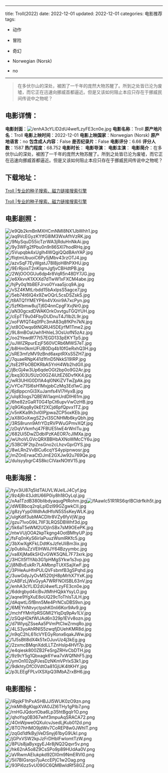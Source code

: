 
---
title: Troll(2022)
date: 2022-12-01
updated: 2022-12-01
categories: 电影推荐
tags:
- 动作
- 冒险
- 奇幻

- Norwegian (Norsk)
- no
---


> 在多伏尔山的深处，被困了一千年的庞然大物苏醒了。所到之处皆已沦为废墟，而它正在迅速向挪威首都逼近。但是又该如何阻止本应只存在于挪威民间传说中之物呢？

## **电影详情**：

**电影封面**：<img src="https://image.tmdb.org/t/p/w200/enhA3cYLlD2dU4wefLzyFE3cn0e.jpg" alt="/enhA3cYLlD2dU4wefLzyFE3cn0e.jpg" title="/enhA3cYLlD2dU4wefLzyFE3cn0e.jpg">
**电影名称**：Troll
**原产地片名**：Troll
**电影上映时间**：2022-12-01
**电影上映国家**：Norwegian (Norsk)
**原产地语言**：no
**包含成人内容**：False
**是否纪录片**：False
**电影评分**：6.66
**评分人数**：1587
**热门程度**：68.752
**电影时长**：
**电影导演**：
**电影主演**：
**电影简介**：在多伏尔山的深处，被困了一千年的庞然大物苏醒了。所到之处皆已沦为废墟，而它正在迅速向挪威首都逼近。但是又该如何阻止本应只存在于挪威民间传说中之物呢？

## **下载地址**：
[Troll |专业的种子搜索、磁力链接搜索引擎](https://movie.amd794.com:2083/?search=Troll&ordering=&mode=match_phrase&page_size=10&page=1)

[Troll |专业的种子搜索、磁力链接搜索引擎](https://movie.amd794.com:2083/?search=Troll&ordering=&mode=match_phrase&page_size=10&page=1)
 

## **电影剧照**：
<img src="https://image.tmdb.org/t/p/original/e9Qb2kmBnMXHCmNMI8NX1JbWhh1.jpg" alt="/e9Qb2kmBnMXHCmNMI8NX1JbWhh1.jpg" title="/e9Qb2kmBnMXHCmNMI8NX1JbWhh1.jpg"><img src="https://image.tmdb.org/t/p/original/aq9VcEGyzKYtfG8IM3WxAfhVzRK.jpg" alt="/aq9VcEGyzKYtfG8IM3WxAfhVzRK.jpg" title="/aq9VcEGyzKYtfG8IM3WxAfhVzRK.jpg"><img src="https://image.tmdb.org/t/p/original/9NySquD55icTzrWA3jRduHnNkAi.jpg" alt="/9NySquD55icTzrWA3jRduHnNkAi.jpg" title="/9NySquD55icTzrWA3jRduHnNkAi.jpg"><img src="https://image.tmdb.org/t/p/original/9y3WFg2fPbu0n9r86SXl7hodRHq.jpg" alt="/9y3WFg2fPbu0n9r86SXl7hodRHq.jpg" title="/9y3WFg2fPbu0n9r86SXl7hodRHq.jpg"><img src="https://image.tmdb.org/t/p/original/5Vupqbk4xUglh4WQgiQQdBAnYAP.jpg" alt="/5Vupqbk4xUglh4WQgiQQdBAnYAP.jpg" title="/5Vupqbk4xUglh4WQgiQQdBAnYAP.jpg"><img src="https://image.tmdb.org/t/p/original/fIqtmUbuoiC6Py5jMbv43rzOTJ4.jpg" alt="/fIqtmUbuoiC6Py5jMbv43rzOTJ4.jpg" title="/fIqtmUbuoiC6Py5jMbv43rzOTJ4.jpg"><img src="https://image.tmdb.org/t/p/original/azvSqF7EyWgstJ78I8joH8hPXHU.jpg" alt="/azvSqF7EyWgstJ78I8joH8hPXHU.jpg" title="/azvSqF7EyWgstJ78I8joH8hPXHU.jpg"><img src="https://image.tmdb.org/t/p/original/9ErRjoisT2nKIqmJgfjvCBHdtPB.jpg" alt="/9ErRjoisT2nKIqmJgfjvCBHdtPB.jpg" title="/9ErRjoisT2nKIqmJgfjvCBHdtPB.jpg"><img src="https://image.tmdb.org/t/p/original/2WjOOOGUu6dp4r8VqR5n48DY7JG.jpg" alt="/2WjOOOGUu6dp4r8VqR5n48DY7JG.jpg" title="/2WjOOOGUu6dp4r8VqR5n48DY7JG.jpg"><img src="https://image.tmdb.org/t/p/original/e6XkvvK1XXXd7dTwW1xFXCM4abe.jpg" alt="/e6XkvvK1XXXd7dTwW1xFXCM4abe.jpg" title="/e6XkvvK1XXXd7dTwW1xFXCM4abe.jpg"><img src="https://image.tmdb.org/t/p/original/hjPy0q1tbBEFJrvo0Yvaa5jcq9A.jpg" alt="/hjPy0q1tbBEFJrvo0Yvaa5jcq9A.jpg" title="/hjPy0q1tbBEFJrvo0Yvaa5jcq9A.jpg"><img src="https://image.tmdb.org/t/p/original/vSZ4KMtLrbdd15bAxlpsS5agce7.jpg" alt="/vSZ4KMtLrbdd15bAxlpsS5agce7.jpg" title="/vSZ4KMtLrbdd15bAxlpsS5agce7.jpg"><img src="https://image.tmdb.org/t/p/original/5eb74t6IQ4x9ZwOQrL5csDSZskS.jpg" alt="/5eb74t6IQ4x9ZwOQrL5csDSZskS.jpg" title="/5eb74t6IQ4x9ZwOQrL5csDSZskS.jpg"><img src="https://image.tmdb.org/t/p/original/t8ATQ1YMEYP6n4VXnir9A7xcPyn.jpg" alt="/t8ATQ1YMEYP6n4VXnir9A7xcPyn.jpg" title="/t8ATQ1YMEYP6n4VXnir9A7xcPyn.jpg"><img src="https://image.tmdb.org/t/p/original/5zfKbmw8ujTj6D4nnCpgFXvjNr0.jpg" alt="/5zfKbmw8ujTj6D4nnCpgFXvjNr0.jpg" title="/5zfKbmw8ujTj6D4nnCpgFXvjNr0.jpg"><img src="https://image.tmdb.org/t/p/original/aN30gcxdDWAKOrkOxvtguTGQYUH.jpg" alt="/aN30gcxdDWAKOrkOxvtguTGQYUH.jpg" title="/aN30gcxdDWAKOrkOxvtguTGQYUH.jpg"><img src="https://image.tmdb.org/t/p/original/cEpTT9u04FbyDUDnuT4J1Ib2L9r.jpg" alt="/cEpTT9u04FbyDUDnuT4J1Ib2L9r.jpg" title="/cEpTT9u04FbyDUDnuT4J1Ib2L9r.jpg"><img src="https://image.tmdb.org/t/p/original/xoFWfQT4q0fPc3mA83q8fKPn7kN.jpg" alt="/xoFWfQT4q0fPc3mA83q8fKPn7kN.jpg" title="/xoFWfQT4q0fPc3mA83q8fKPn7kN.jpg"><img src="https://image.tmdb.org/t/p/original/st8ODwqs6tNQRU45DEjrfM1Tme2.jpg" alt="/st8ODwqs6tNQRU45DEjrfM1Tme2.jpg" title="/st8ODwqs6tNQRU45DEjrfM1Tme2.jpg"><img src="https://image.tmdb.org/t/p/original/9L8mBOaUwh1HhleL3OsUofN5zAz.jpg" alt="/9L8mBOaUwh1HhleL3OsUofN5zAz.jpg" title="/9L8mBOaUwh1HhleL3OsUofN5zAz.jpg"><img src="https://image.tmdb.org/t/p/original/oo2YewdIf77t57EGD133pEKYTp5.jpg" alt="/oo2YewdIf77t57EGD133pEKYTp5.jpg" title="/oo2YewdIf77t57EGD133pEKYTp5.jpg"><img src="https://image.tmdb.org/t/p/original/uJWlZRpurEzjF560VCRb6MWS7eT.jpg" alt="/uJWlZRpurEzjF560VCRb6MWS7eT.jpg" title="/uJWlZRpurEzjF560VCRb6MWS7eT.jpg"><img src="https://image.tmdb.org/t/p/original/b8Hm0kmUFUB0Dq4b10fGeRxhQ3H.jpg" alt="/b8Hm0kmUFUB0Dq4b10fGeRxhQ3H.jpg" title="/b8Hm0kmUFUB0Dq4b10fGeRxhQ3H.jpg"><img src="https://image.tmdb.org/t/p/original/sRE3mfzMV9zBnd6axptRXsS5ZH7.jpg" alt="/sRE3mfzMV9zBnd6axptRXsS5ZH7.jpg" title="/sRE3mfzMV9zBnd6axptRXsS5ZH7.jpg"><img src="https://image.tmdb.org/t/p/original/7quaeRNpK41d1finD5NkkS19IRP.jpg" alt="/7quaeRNpK41d1finD5NkkS19IRP.jpg" title="/7quaeRNpK41d1finD5NkkS19IRP.jpg"><img src="https://image.tmdb.org/t/p/original/tsE2fFbOBDKRbA5YnH4Wb2hdGII.jpg" alt="/tsE2fFbOBDKRbA5YnH4Wb2hdGII.jpg" title="/tsE2fFbOBDKRbA5YnH4Wb2hdGII.jpg"><img src="https://image.tmdb.org/t/p/original/jBcGj4w3Up6qdeOGt2bp0o9G2Ar.jpg" alt="/jBcGj4w3Up6qdeOGt2bp0o9G2Ar.jpg" title="/jBcGj4w3Up6qdeOGt2bp0o9G2Ar.jpg"><img src="https://image.tmdb.org/t/p/original/bxq303U5UzO0GZ4iUtEZ6DvfKK4.jpg" alt="/bxq303U5UzO0GZ4iUtEZ6DvfKK4.jpg" title="/bxq303U5UzO0GZ4iUtEZ6DvfKK4.jpg"><img src="https://image.tmdb.org/t/p/original/wR3UHIG0Dl1A4ql0NKiZVTwZpAk.jpg" alt="/wR3UHIG0Dl1A4ql0NKiZVTwZpAk.jpg" title="/wR3UHIG0Dl1A4ql0NKiZVTwZpAk.jpg"><img src="https://image.tmdb.org/t/p/original/vYCe71Sl6sH1MxjpbCzMq3Ed1wC.jpg" alt="/vYCe71Sl6sH1MxjpbCzMq3Ed1wC.jpg" title="/vYCe71Sl6sH1MxjpbCzMq3Ed1wC.jpg"><img src="https://image.tmdb.org/t/p/original/6jdlppcnGi3XuJamfs4Vl7HyxB.jpg" alt="/6jdlppcnGi3XuJamfs4Vl7HyxB.jpg" title="/6jdlppcnGi3XuJamfs4Vl7HyxB.jpg"><img src="https://image.tmdb.org/t/p/original/uIq83ogs7QBEWi1aqmUrdDIH61m.jpg" alt="/uIq83ogs7QBEWi1aqmUrdDIH61m.jpg" title="/uIq83ogs7QBEWi1aqmUrdDIH61m.jpg"><img src="https://image.tmdb.org/t/p/original/6he82zGaRT0G41pCt6upvVwOzHB.jpg" alt="/6he82zGaRT0G41pCt6upvVwOzHB.jpg" title="/6he82zGaRT0G41pCt6upvVwOzHB.jpg"><img src="https://image.tmdb.org/t/p/original/q9GKqq8y0kEf2XCjd6pfQpvx1TZ.jpg" alt="/q9GKqq8y0kEf2XCjd6pfQpvx1TZ.jpg" title="/q9GKqq8y0kEf2XCjd6pfQpvx1TZ.jpg"><img src="https://image.tmdb.org/t/p/original/v5nKKa9h3vl0IPjpwaZCP5oxKEb.jpg" alt="/v5nKKa9h3vl0IPjpwaZCP5oxKEb.jpg" title="/v5nKKa9h3vl0IPjpwaZCP5oxKEb.jpg"><img src="https://image.tmdb.org/t/p/original/aX8IGoXwgSZ2vI3SCNHMb6kyQbh.jpg" alt="/aX8IGoXwgSZ2vI3SCNHMb6kyQbh.jpg" title="/aX8IGoXwgSZ2vI3SCNHMb6kyQbh.jpg"><img src="https://image.tmdb.org/t/p/original/3RS8runn9AfrYDzRVPWuGPmvXQf.jpg" alt="/3RS8runn9AfrYDzRVPWuGPmvXQf.jpg" title="/3RS8runn9AfrYDzRVPWuGPmvXQf.jpg"><img src="https://image.tmdb.org/t/p/original/zDqVVkmfvj47FBUE5lwE4rWnITu.jpg" alt="/zDqVVkmfvj47FBUE5lwE4rWnITu.jpg" title="/zDqVVkmfvj47FBUE5lwE4rWnITu.jpg"><img src="https://image.tmdb.org/t/p/original/682Ui5DwZDdbIPzKAEOR7cJlMXa.jpg" alt="/682Ui5DwZDdbIPzKAEOR7cJlMXa.jpg" title="/682Ui5DwZDdbIPzKAEOR7cJlMXa.jpg"><img src="https://image.tmdb.org/t/p/original/wUhoVLGVcQRXBBHbAXNoWMcCY6u.jpg" alt="/wUhoVLGVcQRXBBHbAXNoWMcCY6u.jpg" title="/wUhoVLGVcQRXBBHbAXNoWMcCY6u.jpg"><img src="https://image.tmdb.org/t/p/original/53BC9F2tpZnsGno2cLhzvGprDYS.jpg" alt="/53BC9F2tpZnsGno2cLhzvGprDYS.jpg" title="/53BC9F2tpZnsGno2cLhzvGprDYS.jpg"><img src="https://image.tmdb.org/t/p/original/8wLRn2VvBlCu6cqYS4ypipnwosr.jpg" alt="/8wLRn2VvBlCu6cqYS4ypipnwosr.jpg" title="/8wLRn2VvBlCu6cqYS4ypipnwosr.jpg"><img src="https://image.tmdb.org/t/p/original/mZOnErwaCtDJmE2GXJw92u769Qe.jpg" alt="/mZOnErwaCtDJmE2GXJw92u769Qe.jpg" title="/mZOnErwaCtDJmE2GXJw92u769Qe.jpg"><img src="https://image.tmdb.org/t/p/original/duIsyybgrC4S8kcCIVaxNOttV15.jpg" alt="/duIsyybgrC4S8kcCIVaxNOttV15.jpg" title="/duIsyybgrC4S8kcCIVaxNOttV15.jpg">

## **电影海报**：
<img src="https://image.tmdb.org/t/p/original/tyv3iU87q5IdTAUVLWJeILJ4Cyf.jpg" alt="/tyv3iU87q5IdTAUVLWJeILJ4Cyf.jpg" title="/tyv3iU87q5IdTAUVLWJeILJ4Cyf.jpg"><img src="https://image.tmdb.org/t/p/original/9z4jRr43JdtU66P0iy8h18OyLql.jpg" alt="/9z4jRr43JdtU66P0iy8h18OyLql.jpg" title="/9z4jRr43JdtU66P0iy8h18OyLql.jpg"><img src="https://image.tmdb.org/t/p/original/xAa1TzdB380bIibdyaqugPtRohm.jpg" alt="/xAa1TzdB380bIibdyaqugPtRohm.jpg" title="/xAa1TzdB380bIibdyaqugPtRohm.jpg"><img src="https://image.tmdb.org/t/p/original/fAawlc51R1RS6qrIBCldrfkih5t.jpg" alt="/fAawlc51R1RS6qrIBCldrfkih5t.jpg" title="/fAawlc51R1RS6qrIBCldrfkih5t.jpg"><img src="https://image.tmdb.org/t/p/original/dWEBbcq2rqiLplDzl99GZgwkClI.jpg" alt="/dWEBbcq2rqiLplDzl99GZgwkClI.jpg" title="/dWEBbcq2rqiLplDzl99GZgwkClI.jpg"><img src="https://image.tmdb.org/t/p/original/g8zyYyp0WdhAdHfoN5S5sKeyWLK.jpg" alt="/g8zyYyp0WdhAdHfoN5S5sKeyWLK.jpg" title="/g8zyYyp0WdhAdHfoN5S5sKeyWLK.jpg"><img src="https://image.tmdb.org/t/p/original/ulgKdif3ubMACDltr8VZy6fyVjW.jpg" alt="/ulgKdif3ubMACDltr8VZy6fyVjW.jpg" title="/ulgKdif3ubMACDltr8VZy6fyVjW.jpg"><img src="https://image.tmdb.org/t/p/original/gzu71voG9iL7IIF3LRQSDBWhf3d.jpg" alt="/gzu71voG9iL7IIF3LRQSDBWhf3d.jpg" title="/gzu71voG9iL7IIF3LRQSDBWhf3d.jpg"><img src="https://image.tmdb.org/t/p/original/5k6aT5eWM2UOjInSBx7sM9OEePK.jpg" alt="/5k6aT5eWM2UOjInSBx7sM9OEePK.jpg" title="/5k6aT5eWM2UOjInSBx7sM9OEePK.jpg"><img src="https://image.tmdb.org/t/p/original/ntwVUjOOA2kpTkgng4OotBMhyUP.jpg" alt="/ntwVUjOOA2kpTkgng4OotBMhyUP.jpg" title="/ntwVUjOOA2kpTkgng4OotBMhyUP.jpg"><img src="https://image.tmdb.org/t/p/original/fsFq0nKyS6irIaPuuzWsmIRKfc5.jpg" alt="/fsFq0nKyS6irIaPuuzWsmIRKfc5.jpg" title="/fsFq0nKyS6irIaPuuzWsmIRKfc5.jpg"><img src="https://image.tmdb.org/t/p/original/3bXwXgKFkLDdtKsJzfeUliBm3ix.jpg" alt="/3bXwXgKFkLDdtKsJzfeUliBm3ix.jpg" title="/3bXwXgKFkLDdtKsJzfeUliBm3ix.jpg"><img src="https://image.tmdb.org/t/p/original/p0ubliuZzVEIHWiIJY64Bzyymbc.jpg" alt="/p0ubliuZzVEIHWiIJY64Bzyymbc.jpg" title="/p0ubliuZzVEIHWiIJY64Bzyymbc.jpg"><img src="https://image.tmdb.org/t/p/original/va8XjMa6kSH2vGWK5QNL7F73xrk.jpg" alt="/va8XjMa6kSH2vGWK5QNL7F73xrk.jpg" title="/va8XjMa6kSH2vGWK5QNL7F73xrk.jpg"><img src="https://image.tmdb.org/t/p/original/3HClt5f1YAb3G1pHMgSYkw1s3vp.jpg" alt="/3HClt5f1YAb3G1pHMgSYkw1s3vp.jpg" title="/3HClt5f1YAb3G1pHMgSYkw1s3vp.jpg"><img src="https://image.tmdb.org/t/p/original/j8NBvEukRr7LAMbnpTUtXSajXwF.jpg" alt="/j8NBvEukRr7LAMbnpTUtXSajXwF.jpg" title="/j8NBvEukRr7LAMbnpTUtXSajXwF.jpg"><img src="https://image.tmdb.org/t/p/original/3PHeAuHfnPULQVFsbmfB3gSPqhd.jpg" alt="/3PHeAuHfnPULQVFsbmfB3gSPqhd.jpg" title="/3PHeAuHfnPULQVFsbmfB3gSPqhd.jpg"><img src="https://image.tmdb.org/t/p/original/3uwGdyJyOvM520tjH8pMrhX7YxK.jpg" alt="/3uwGdyJyOvM520tjH8pMrhX7YxK.jpg" title="/3uwGdyJyOvM520tjH8pMrhX7YxK.jpg"><img src="https://image.tmdb.org/t/p/original/cABFzLjWxGyyA7WRFNOISBL63nV.jpg" alt="/cABFzLjWxGyyA7WRFNOISBL63nV.jpg" title="/cABFzLjWxGyyA7WRFNOISBL63nV.jpg"><img src="https://image.tmdb.org/t/p/original/enhA3cYLlD2dU4wefLzyFE3cn0e.jpg" alt="/enhA3cYLlD2dU4wefLzyFE3cn0e.jpg" title="/enhA3cYLlD2dU4wefLzyFE3cn0e.jpg"><img src="https://image.tmdb.org/t/p/original/6ddrgbyd4icBvJtMhHQjkkYsyLO.jpg" alt="/6ddrgbyd4icBvJtMhHQjkkYsyLO.jpg" title="/6ddrgbyd4icBvJtMhHQjkkYsyLO.jpg"><img src="https://image.tmdb.org/t/p/original/aqne9YgXuE8oUQ29cToThlsTJLH.jpg" alt="/aqne9YgXuE8oUQ29cToThlsTJLH.jpg" title="/aqne9YgXuE8oUQ29cToThlsTJLH.jpg"><img src="https://image.tmdb.org/t/p/original/dAqwtLi5fBnn5Me4PrNCsDBS9xn.jpg" alt="/dAqwtLi5fBnn5Me4PrNCsDBS9xn.jpg" title="/dAqwtLi5fBnn5Me4PrNCsDBS9xn.jpg"><img src="https://image.tmdb.org/t/p/original/6MEYnNtvyctpshK0nIi6Kor9Av9.jpg" alt="/6MEYnNtvyctpshK0nIi6Kor9Av9.jpg" title="/6MEYnNtvyctpshK0nIi6Kor9Av9.jpg"><img src="https://image.tmdb.org/t/p/original/mchfYMnYpRSGMI2YlqDq9pAv1LV.jpg" alt="/mchfYMnYpRSGMI2YlqDq9pAv1LV.jpg" title="/mchfYMnYpRSGMI2YlqDq9pAv1LV.jpg"><img src="https://image.tmdb.org/t/p/original/zSQqHDkfWlJAd6n329p1EVv8ozn.jpg" alt="/zSQqHDkfWlJAd6n329p1EVv8ozn.jpg" title="/zSQqHDkfWlJAd6n329p1EVv8ozn.jpg"><img src="https://image.tmdb.org/t/p/original/d7WIyqZSseAa5PVmPtCIwZrmqRo.jpg" alt="/d7WIyqZSseAa5PVmPtCIwZrmqRo.jpg" title="/d7WIyqZSseAa5PVmPtCIwZrmqRo.jpg"><img src="https://image.tmdb.org/t/p/original/4LS3yoAhRNIS5zwqfjDUehKMR8d.jpg" alt="/4LS3yoAhRNIS5zwqfjDUehKMR8d.jpg" title="/4LS3yoAhRNIS5zwqfjDUehKMR8d.jpg"><img src="https://image.tmdb.org/t/p/original/n9qC2hL61IcVYEGyRonx6qakJWw.jpg" alt="/n9qC2hL61IcVYEGyRonx6qakJWw.jpg" title="/n9qC2hL61IcVYEGyRonx6qakJWw.jpg"><img src="https://image.tmdb.org/t/p/original/1J5sBtl8dX4k51xOJuvUz4j3kEg.jpg" alt="/1J5sBtl8dX4k51xOJuvUz4j3kEg.jpg" title="/1J5sBtl8dX4k51xOJuvUz4j3kEg.jpg"><img src="https://image.tmdb.org/t/p/original/2zxmcBMqnXddLLTZnHsIp4HVf7p.jpg" alt="/2zxmcBMqnXddLLTZnHsIp4HVf7p.jpg" title="/2zxmcBMqnXddLLTZnHsIp4HVf7p.jpg"><img src="https://image.tmdb.org/t/p/original/e4qiesk800ZB2FeSrgZRHvCbDTH.jpg" alt="/e4qiesk800ZB2FeSrgZRHvCbDTH.jpg" title="/e4qiesk800ZB2FeSrgZRHvCbDTH.jpg"><img src="https://image.tmdb.org/t/p/original/9z9cY5g1Qbxagk6Ywa7xWQfNhF5.jpg" alt="/9z9cY5g1Qbxagk6Ywa7xWQfNhF5.jpg" title="/9z9cY5g1Qbxagk6Ywa7xWQfNhF5.jpg"><img src="https://image.tmdb.org/t/p/original/ymOn102pjPJesDzNKmVPrlxS3k1.jpg" alt="/ymOn102pjPJesDzNKmVPrlxS3k1.jpg" title="/ymOn102pjPJesDzNKmVPrlxS3k1.jpg"><img src="https://image.tmdb.org/t/p/original/9dkhtyDfC0VdtOa81GjUK4ltKHY.jpg" alt="/9dkhtyDfC0VdtOa81GjUK4ltKHY.jpg" title="/9dkhtyDfC0VdtOa81GjUK4ltKHY.jpg"><img src="https://image.tmdb.org/t/p/original/p3LEEgFPLvIXSXpQ3lMbAZrxBH6.jpg" alt="/p3LEEgFPLvIXSXpQ3lMbAZrxBH6.jpg" title="/p3LEEgFPLvIXSXpQ3lMbAZrxBH6.jpg">

## **电影图标**：
<img src="https://image.tmdb.org/t/p/original/iRpjkF1hPxA5HBJJl5WUK0zO9zn.png" alt="/iRpjkF1hPxA5HBJJl5WUK0zO9zn.png" title="/iRpjkF1hPxA5HBJJl5WUK0zO9zn.png"><img src="https://image.tmdb.org/t/p/original/nkMhBgKlqpXVA0JZI6THy1gPIb7.png" alt="/nkMhBgKlqpXVA0JZI6THy1gPIb7.png" title="/nkMhBgKlqpXVA0JZI6THy1gPIb7.png"><img src="https://image.tmdb.org/t/p/original/rnHGJQdortOba6Lp35htBgqIr1O.png" alt="/rnHGJQdortOba6Lp35htBgqIr1O.png" title="/rnHGJQdortOba6Lp35htBgqIr1O.png"><img src="https://image.tmdb.org/t/p/original/qhoYsg0B367whf3mpuAqSRACA72.png" alt="/qhoYsg0B367whf3mpuAqSRACA72.png" title="/qhoYsg0B367whf3mpuAqSRACA72.png"><img src="https://image.tmdb.org/t/p/original/4OnWpwe0QXulcvJsedLjKub012d.png" alt="/4OnWpwe0QXulcvJsedLjKub012d.png" title="/4OnWpwe0QXulcvJsedLjKub012d.png"><img src="https://image.tmdb.org/t/p/original/8TO7hHMO9jdWv7CoREP8w0JWhIT.png" alt="/8TO7hHMO9jdWv7CoREP8w0JWhIT.png" title="/8TO7hHMO9jdWv7CoREP8w0JWhIT.png"><img src="https://image.tmdb.org/t/p/original/zqGd1dfkByjVeDSnyj61byG9UkI.png" alt="/zqGd1dfkByjVeDSnyj61byG9UkI.png" title="/zqGd1dfkByjVeDSnyj61byG9UkI.png"><img src="https://image.tmdb.org/t/p/original/jGPxVSW2kpJzFrDHbIFwlomtTzW.png" alt="/jGPxVSW2kpJzFrDHbIFwlomtTzW.png" title="/jGPxVSW2kpJzFrDHbIFwlomtTzW.png"><img src="https://image.tmdb.org/t/p/original/8PUs8jaByxgyEJ4r8jNQ2Qqvr5v.png" alt="/8PUs8jaByxgyEJ4r8jNQ2Qqvr5v.png" title="/8PUs8jaByxgyEJ4r8jNQ2Qqvr5v.png"><img src="https://image.tmdb.org/t/p/original/hk62nA5o8Z9CsSPo9p89HUdAa0V.png" alt="/hk62nA5o8Z9CsSPo9p89HUdAa0V.png" title="/hk62nA5o8Z9CsSPo9p89HUdAa0V.png"><img src="https://image.tmdb.org/t/p/original/aVRwmAEIukpkd92DI0m9NmERVl0.png" alt="/aVRwmAEIukpkd92DI0m9NmERVl0.png" title="/aVRwmAEIukpkd92DI0m9NmERVl0.png"><img src="https://image.tmdb.org/t/p/original/5il7BIGsrqo7juAccEPjC1w2Oag.png" alt="/5il7BIGsrqo7juAccEPjC1w2Oag.png" title="/5il7BIGsrqo7juAccEPjC1w2Oag.png"><img src="https://image.tmdb.org/t/p/original/93Pi6zz5vU09GC6QMBwIdRf58GZ.png" alt="/93Pi6zz5vU09GC6QMBwIdRf58GZ.png" title="/93Pi6zz5vU09GC6QMBwIdRf58GZ.png">
